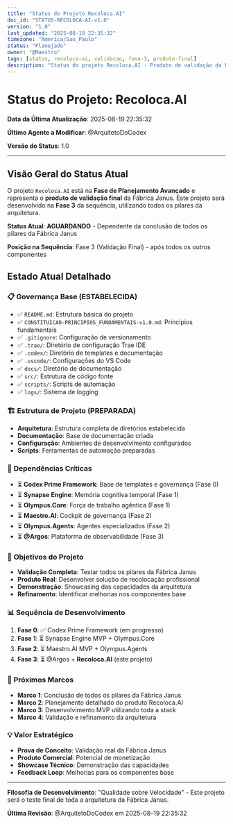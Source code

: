 ```yaml
---
title: "Status do Projeto Recoloca.AI"
doc_id: "STATUS-RECOLOCA-AI-v1.0"
version: "1.0"
last_updated: "2025-08-19 22:35:32"
timezone: "America/Sao_Paulo"
status: "Planejado"
owner: "@Maestro"
tags: [status, recoloca-ai, validacao, fase-3, produto-final]
description: "Status do projeto Recoloca.AI - Produto de validação da Fábrica Janus (Fase 3)"
---
```


# Status do Projeto: Recoloca.AI

**Data da Última Atualização**: 2025-08-19 22:35:32

**Último Agente a Modificar**: @ArquitetoDoCodex

**Versão do Status**: 1.0

---

## Visão Geral do Status Atual

O projeto `Recoloca.AI` está na **Fase de Planejamento Avançado** e representa o **produto de validação final** da Fábrica Janus. Este projeto será desenvolvido na **Fase 3** da sequência, utilizando todos os pilares da arquitetura.

**Status Atual**: **AGUARDANDO** - Dependente da conclusão de todos os pilares da Fábrica Janus

**Posição na Sequência**: Fase 3 (Validação Final) - após todos os outros componentes

## Estado Atual Detalhado

### 📋 **Governança Base (ESTABELECIDA)**
- ✅ `README.md`: Estrutura básica do projeto
- ✅ `CONSTITUICAO-PRINCIPIOS_FUNDAMENTAIS-v1.0.md`: Princípios fundamentais
- ✅ `.gitignore`: Configuração de versionamento
- ✅ `.trae/`: Diretório de configuração Trae IDE
- ✅ `.codex/`: Diretório de templates e documentação
- ✅ `.vscode/`: Configurações do VS Code
- ✅ `docs/`: Diretório de documentação
- ✅ `src/`: Estrutura de código fonte
- ✅ `scripts/`: Scripts de automação
- ✅ `logs/`: Sistema de logging

### 🏗️ **Estrutura de Projeto (PREPARADA)**
- **Arquitetura**: Estrutura completa de diretórios estabelecida
- **Documentação**: Base de documentação criada
- **Configuração**: Ambientes de desenvolvimento configurados
- **Scripts**: Ferramentas de automação preparadas

### 🔄 **Dependências Críticas**
- ⏳ **Codex Prime Framework**: Base de templates e governança (Fase 0)
- ⏳ **Synapse Engine**: Memória cognitiva temporal (Fase 1)
- ⏳ **Olympus.Core**: Força de trabalho agêntica (Fase 1)
- ⏳ **Maestro.AI**: Cockpit de governança (Fase 2)
- ⏳ **Olympus.Agents**: Agentes especializados (Fase 2)
- ⏳ **@Argos**: Plataforma de observabilidade (Fase 3)

### 🎯 **Objetivos do Projeto**
- **Validação Completa**: Testar todos os pilares da Fábrica Janus
- **Produto Real**: Desenvolver solução de recolocação profissional
- **Demonstração**: Showcasing das capacidades da arquitetura
- **Refinamento**: Identificar melhorias nos componentes base

### 📊 **Sequência de Desenvolvimento**
1. **Fase 0**: ✅ Codex Prime Framework (em progresso)
2. **Fase 1**: ⏳ Synapse Engine MVP + Olympus.Core
3. **Fase 2**: ⏳ Maestro.AI MVP + Olympus.Agents
4. **Fase 3**: ⏳ @Argos + **Recoloca.AI** (este projeto)

### 🚀 **Próximos Marcos**
- **Marco 1**: Conclusão de todos os pilares da Fábrica Janus
- **Marco 2**: Planejamento detalhado do produto Recoloca.AI
- **Marco 3**: Desenvolvimento MVP utilizando toda a stack
- **Marco 4**: Validação e refinamento da arquitetura

### 💡 **Valor Estratégico**
- **Prova de Conceito**: Validação real da Fábrica Janus
- **Produto Comercial**: Potencial de monetização
- **Showcase Técnico**: Demonstração das capacidades
- **Feedback Loop**: Melhorias para os componentes base

---

**Filosofia de Desenvolvimento**: "Qualidade sobre Velocidade" - Este projeto será o teste final de toda a arquitetura da Fábrica Janus.

**Última Revisão**: @ArquitetoDoCodex em 2025-08-19 22:35:32